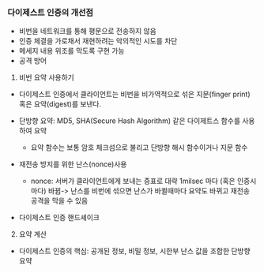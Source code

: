 ### 다이제스트 인증의 개선점

- 비번을 네트워크를 통해 평문으로 전송하지 않음
- 인증 체결을 가로채서 재현하려는 악의적인 시도를 차단
- 메세지 내용 위조를 막도록 구현 가능
- 공격 방어

1. 비번 요약 사용하기

- 다이제스트 인증에서 클라이언트는 비번을 비가역적으로 섞은 지문(finger print) 혹은 요약(digest)를 보낸다.
- 단방향 요약: MD5, SHA(Secure Hash Algorithm) 같은 다이제트스 함수를 사용하여 요약

  - 요약 함수는 보통 암호 체크섬으로 불리고 단방향 해시 함수이거나 지문 함수

- 재전송 방지를 위한 난스(nonce)사용
  - nonce: 서버가 클라이언트에게 보내는 증표로 대략 1milsec 마다 (혹은 인증시마다) 바뀜-> 난스를 비번에 섞으면 난스가 바뀔때마다 요약도 바뀌고 재전송 공격을 막을 수 있음
- 다이제스트 인증 핸드셰이크

2. 요약 계산

- 다이제스트 인증의 핵심: 공개된 정보, 비밀 정보, 시한부 난스 값을 조합한 단방향 요약
